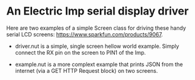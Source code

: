 An Electric Imp serial display driver
=====================================

Here are two examples of a simple Screen class for driving these handy serial LCD screens: https://www.sparkfun.com/products/9067.

* driver.nut is a simple, single screen hellow world example.  Simply connect the RX pin on the screen to PIN1 of the Imp.

* example.nut is a more complext example that prints JSON from the internet (via a GET HTTP Request block) on two screens.
